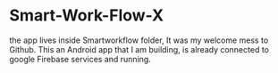 # Smart-Work-Flow-X
the app lives inside Smartworkflow folder, It was my welcome mess to Github.
This an Android app that I am building, is already connected to google Firebase services and running.
